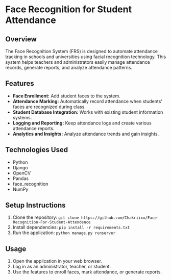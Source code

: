 # Face Recognition for Student Attendance

## Overview
The Face Recognition System (FRS) is designed to automate attendance tracking in schools and universities using facial recognition technology. This system helps teachers and administrators easily manage attendance records, generate reports, and analyze attendance patterns.

## Features
- **Face Enrollment:** Add student faces to the system.
- **Attendance Marking:** Automatically record attendance when students' faces are recognized during class.
- **Student Database Integration:** Works with existing student information systems.
- **Logging and Reporting:** Keep attendance logs and create various attendance reports.
- **Analytics and Insights:** Analyze attendance trends and gain insights.

## Technologies Used
- Python
- Django
- OpenCV
- Pandas
- face_recognition
- NumPy

## Setup Instructions
1. Clone the repository: `git clone https://github.com/Chakriixx/Face-Recognition-For-Student-Attendence`
2. Install dependencies: `pip install -r requirements.txt`
3. Run the application: `python manage.py runserver`

## Usage
1. Open the application in your web browser.
2. Log in as an administrator, teacher, or student.
3. Use the features to enroll faces, mark attendance, or generate reports.
